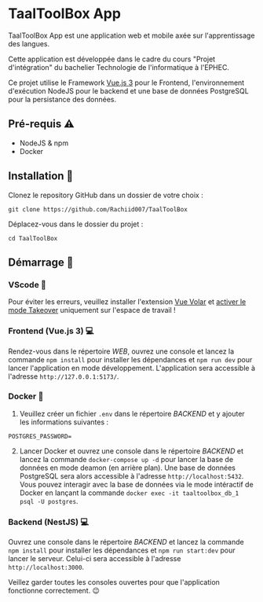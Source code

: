 # TaalToolBox App

TaalToolBox App est une application web et mobile axée sur l'apprentissage des langues.

Cette application est développée dans le cadre du cours "Projet d'intégration" du bachelier Technologie de l'informatique à l'EPHEC.

Ce projet utilise le Framework [Vue.js 3](https://vuejs.org/) pour le Frontend, l'environnement
d'exécution NodeJS pour le backend et une base de données PostgreSQL pour la persistance des données.

## Pré-requis :warning:

- NodeJS & npm
- Docker

## Installation :hammer:

Clonez le repository GitHub dans un dossier de votre choix :

```
git clone https://github.com/Rachiid007/TaalToolBox
```

Déplacez-vous dans le dossier du projet :

```
cd TaalToolBox
```

## Démarrage :rocket:

### VScode :wrench:

Pour éviter les erreurs, veuillez installer l'extension [Vue Volar](https://marketplace.visualstudio.com/items?itemName=Vue.volar) et [activer le mode Takeover](https://vuejs.org/guide/typescript/overview.html#volar-takeover-mode) uniquement sur l'espace de travail !

### Frontend (Vue.js 3) :computer:

Rendez-vous dans le répertoire _WEB_, ouvrez une console et lancez la commande `npm install` pour installer les dépendances et `npm run dev` pour lancer l'application en mode développement. L'application sera accessible à l'adresse `http://127.0.0.1:5173/`.

### Docker :whale:

1. Veuillez créer un fichier `.env` dans le répertoire _BACKEND_ et y ajouter les informations suivantes :

```env
POSTGRES_PASSWORD=
```

2. Lancer Docker et ouvrez une console dans le répertoire _BACKEND_ et lancez la commande `docker-compose up -d` pour lancer la base de données en mode deamon (en arrière plan). Une base de données PostgreSQL sera alors accessible à l'adresse `http://localhost:5432`. Vous pouvez interagir avec la base de données via le mode intéractif de Docker en lançant la commande `docker exec -it taaltoolbox_db_1 psql -U postgres`.

### Backend (NestJS) :computer:

Ouvrez une console dans le répertoire _BACKEND_ et lancez la commande `npm install` pour installer les dépendances et `npm run start:dev` pour lancer le serveur. Celui-ci sera accessible à l'adresse `http://localhost:3000`.

Veillez garder toutes les consoles ouvertes pour que l'application fonctionne correctement. :wink:

